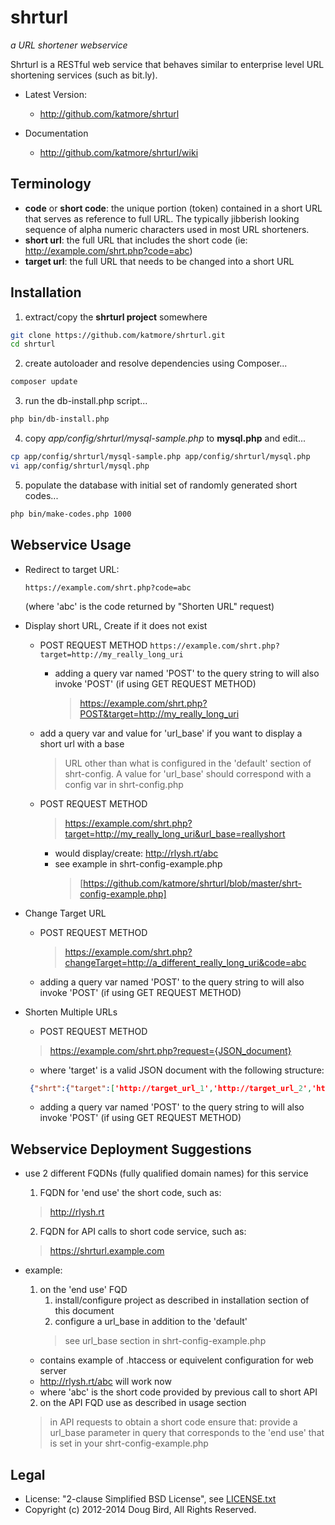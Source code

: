 # shrturl #
*a URL shortener webservice*

Shrturl is a RESTful web service that behaves similar to enterprise level URL shortening services (such as bit.ly).

* Latest Version:
   * http://github.com/katmore/shrturl

* Documentation
   * http://github.com/katmore/shrturl/wiki

## Terminology ##
 * **code** or **short code**: the unique portion (token) contained in a short URL
that serves as reference to full URL. The typically jibberish looking sequence of alpha numeric
characters used in most URL shorteners.
 * **short url**: the full URL that includes the short code (ie: http://example.com/shrt.php?code=abc)
 * **target url**: the full URL that needs to be changed into a short URL

## Installation ##
   1. extract/copy the **shrturl project** somewhere
   ```bash
   git clone https://github.com/katmore/shrturl.git
   cd shrturl
   ```
   
   2. create autoloader and resolve dependencies using Composer...
   ```bash
   composer update
   ```
   
   3. run the db-install.php script...
   ```bash
   php bin/db-install.php
   ```
   
   4. copy *app/config/shrturl/mysql-sample.php* to **mysql.php** and edit...
   ```bash
   cp app/config/shrturl/mysql-sample.php app/config/shrturl/mysql.php
   vi app/config/shrturl/mysql.php
   ```
   
   5. populate the database with initial set of randomly generated short codes...
   ```bash
   php bin/make-codes.php 1000
   ```
   
## Webservice Usage ##
* Redirect to target URL:

   `https://example.com/shrt.php?code=abc`

	(where 'abc' is the code returned by "Shorten URL" request)
	
* Display short URL, Create if it does not exist
	* POST REQUEST METHOD
      	`https://example.com/shrt.php?target=http://my_really_long_uri`
      * adding a query var named 'POST' to the query string to will also invoke 'POST' (if using GET REQUEST METHOD)
         > https://example.com/shrt.php?POST&target=http://my_really_long_uri
   	* add a query var and value for 'url_base' if you want to display a short url with a base
   		> URL other than what is configured in the 'default' section of shrt-config.
         > A value for 'url_base' should correspond with a config var in shrt-config.php
   		
   * POST REQUEST METHOD
      > https://example.com/shrt.php?target=http://my_really_long_uri&url_base=reallyshort
		* would display/create: http://rlysh.rt/abc
      * see example in shrt-config-example.php
         > [https://github.com/katmore/shrturl/blob/master/shrt-config-example.php]
	
* Change Target URL
	* POST REQUEST METHOD
      	> https://example.com/shrt.php?changeTarget=http://a_different_really_long_uri&code=abc
	* adding a query var named 'POST' to the query string to will also invoke 'POST' (if using GET REQUEST METHOD)

* Shorten Multiple URLs
	* POST REQUEST METHOD
   > https://example.com/shrt.php?request={JSON_document}
	* where 'target' is a valid JSON document with the following structure:

   ``` json
	{"shrt":{"target":['http://target_url_1','http://target_url_2','http://etc']}}
   ```
   
	* adding a query var named 'POST' to the query string to will also invoke 'POST' (if using GET REQUEST METHOD)
		

## Webservice Deployment Suggestions ###
* use 2 different FQDNs (fully qualified domain names) for this service
   1. FQDN for 'end use' the short code, such as: 
   > http://rlysh.rt

   2. FQDN for API calls to short code service, such as:
   > https://shrturl.example.com

* example:
   1. on the 'end use' FQD
      1. install/configure project as described in installation section of this document
      2. configure a url_base in addition to the 'default'
      > see url_base section in shrt-config-example.php
	* contains example of .htaccess or equivelent configuration for web server
	* http://rlysh.rt/abc will work now
	* where 'abc' is the short code provided by previous call to short API
				
   2. on the API FQD use as described in usage section
   > in API requests to obtain a short code ensure that:
   > provide a url_base parameter in query that corresponds to the 'end use' 
   > that is set in your shrt-config-example.php
				
## Legal ##
   * License: "2-clause Simplified BSD License", see [LICENSE.txt](https://github.com/katmore/shrturl/blob/master/LICENSE.txt)
   * Copyright (c) 2012-2014 Doug Bird, All Rights Reserved.
